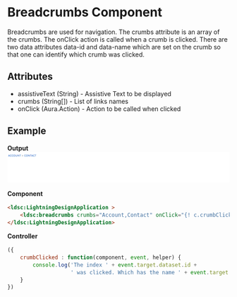 # Breadcrumbs Component

Breadcrumbs are used for navigation. The crumbs attribute is an array of the crumbs. The onClick action is called when a crumb is clicked. There are two data attributes data-id and data-name which are set on the crumb so that one can identify which crumb was clicked.

## Attributes
- assistiveText (String) - Assistive Text to  be displayed
- crumbs (String[]) - List of links names
- onClick (Aura.Action) - Action to be called when clicked

## Example

**Output**
![Breadcrumbs image](images/breadcrumbs.png)

**Component**
```html
<ldsc:LightningDesignApplication >
	<ldsc:breadcrumbs crumbs="Account,Contact" onClick="{! c.crumbClicked }" />
</ldsc:LightningDesignApplication>
```

**Controller**
```js
({
	crumbClicked : function(component, event, helper) {
		console.log('The index ' + event.target.dataset.id +
                    ' was clicked. Which has the name ' + event.target.dataset.name + '.');
	}
})
```
